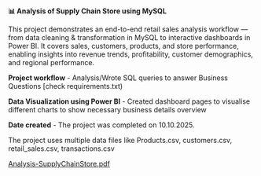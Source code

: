 **📊 Analysis of Supply Chain Store using MySQL**

This project demonstrates an end-to-end retail sales analysis workflow — from data cleaning & transformation in MySQL to interactive dashboards in Power BI.
It covers sales, customers, products, and store performance, enabling insights into revenue trends, profitability, customer demographics, and regional performance.

**Project workflow** - Analysis/Wrote SQL queries to answer Business Questions [check requirements.txt)

**Data Visualization using Power BI** - Created dashboard pages to visualise different charts to show necessary business details overview

**Date created** - The project was completed on 10.10.2025.

The project uses multiple data files like Products.csv, customers.csv, retail_sales.csv, transactions.csv

 [Analysis-SupplyChainStore.pdf](https://github.com/user-attachments/files/22957063/Analysis-SupplyChainStore.pdf)
